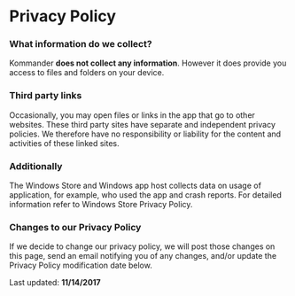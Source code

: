 # Privacy Policy

### What information do we collect?
Kommander **does not collect any information**. However it does provide you access to files and folders on your device.

### Third party links
Occasionally, you may open files or links in the app that go to other websites. 
These third party sites have separate and independent privacy policies.
We therefore have no responsibility or liability for the content and activities of these linked sites.

### Additionally
The Windows Store and Windows app host collects data on usage of application, for example, who used the app and crash reports.
For detailed information refer to Windows Store Privacy Policy.

### Changes to our Privacy Policy
If we decide to change our privacy policy, we will post those changes on this page, 
send an email notifying you of any changes, and/or update the Privacy Policy modification date below.

Last updated: **11/14/2017**
